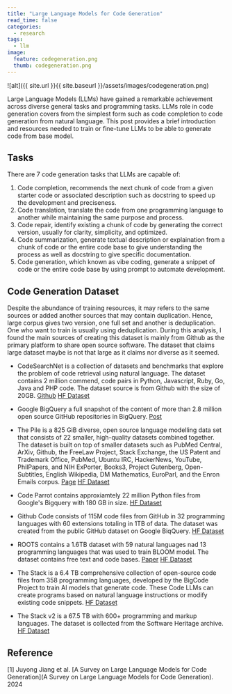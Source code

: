 ```yaml
---
title: "Large Language Models for Code Generation"
read_time: false
categories:
  - research
tags:
  - llm
image:
  feature: codegeneration.png
  thumb: codegeneration.png
---
```


![alt]({{ site.url }}{{ site.baseurl }}/assets/images/codegeneration.png)


Large Language Models (LLMs) have gained a remarkable achievement across diverse general tasks and programming tasks. LLMs role in code generation covers from the simplest form such as code completion to code generation from natural language. This post provides a brief introduction and resources needed to train or fine-tune LLMs to be able to generate code from base model.
<!--more-->
## Tasks

There are 7 code generation tasks that LLMs are capable of:
1. Code completion, recommends the next chunk of code from a given starter code or associated description such as docstring to speed up the development and preciseness.
2. Code translation, translate the code from one programming language to another while maintaining the same purpose and process.
3. Code repair, identify existing a chunk of code by generating the correct version, usually for clarity, simplicity, and optimized.
4. Code summarization, generate textual description or explaination from a chunk of code or the entire code base to give understanding the process as well as docstring to give specific documentation.
5. Code generation, which known as vibe coding, generate a snippet of code or the entire code base by using prompt to automate development. 



## Code Generation Dataset
Despite the abundance of training resources, it may refers to the same sources or added another sources that may contain duplication. Hence, large corpus gives two version, one full set and another is deduplication. One who want to train is usually using deduplication. During this analysis, I found the main sources of creating this dataset is mainly from Github as the primary platform to share open source software. The dataset that claims large dataset maybe is not that large as it claims nor diverse as it seemed.

- CodeSearchNet is a collection of datasets and benchmarks that explore the problem of code retrieval using natural language. The dataset contains 2 million commend, code pairs in Python, Javascript, Ruby, Go, Java and PHP code. The dataset source is from Github with the size of 20GB. [Github](https://github.com/github/CodeSearchNet) [HF Dataset](https://huggingface.co/datasets/irds/codesearchnet)

- Google BigQuery a full snapshot of the content of more than 2.8 million open source GitHub repositories in BigQuery. [Post](https://cloud.google.com/blog/topics/public-datasets/github-on-bigquery-analyze-all-the-open-source-code)

- The Pile is a 825 GiB diverse, open source language modelling data set that consists of 22 smaller, high-quality datasets combined together. The dataset is built on top of smaller datasets such as PubMed Central, ArXiv, Github, the FreeLaw Project, Stack Exchange, the US Patent and Trademark Office, PubMed, Ubuntu IRC, HackerNews, YouTube, PhilPapers, and NIH ExPorter, Books3, Project Gutenberg, Open-Subtitles, English Wikipedia, DM Mathematics, EuroParl, and the Enron Emails corpus. [Page](https://pile.eleuther.ai/) [HF Dataset](https://huggingface.co/datasets/EleutherAI/pile)

- Code Parrot contains approxiamtely 22 million Python files from Google's Bigquery with 180 GB in size. [HF Dataset](https://huggingface.co/datasets/transformersbook/codeparrot)

- Github Code consists of 115M code files from GitHub in 32 programming languages with 60 extensions totaling in 1TB of data. The dataset was created from the public GitHub dataset on Google BiqQuery. [HF Dataset](https://huggingface.co/datasets/codeparrot/github-code)

- ROOTS contains a 1.6TB dataset with 59 natural languages nad 13 programming languages that was used to train BLOOM model. The dataset contains free text and code bases. [Paper](https://arxiv.org/pdf/2303.03915) [HF Dataset](https://huggingface.co/bigscience-data/datasets)

- The Stack is a 6.4 TB comprehensive collection of open-source code files from 358 programming languages, developed by the BigCode Project to train AI models that generate code. These Code LLMs can create programs based on natural language instructions or modify existing code snippets. [HF Dataset](https://huggingface.co/datasets/bigcode/the-stack)

- The Stack v2 is a 67.5 TB with 600+ programming and markup languages. The dataset is collected from the Software Heritage archive. [HF Dataset](https://huggingface.co/datasets/bigcode/the-stack-v2)

## Reference
[1] Juyong Jiang et al. [A Survey on Large Language Models for Code Generation](A Survey on Large Language Models for Code Generation). 2024